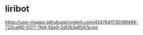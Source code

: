# liribot

https://user-images.githubusercontent.com/45476417/55199499-722caf80-5177-11e9-92e9-2df2b3e9047a.jpg
